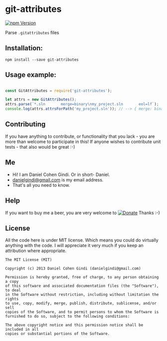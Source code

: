 # git-attributes

[![npm Version](https://badge.fury.io/js/git-attributes.png)](https://npmjs.org/package/git-attributes)

Parse `.gitattributes` files

## Installation:

```
npm install --save git-attributes
```
  
## Usage example:

```javascript

const GitAttributes = require('git-attributes');

let attrs = new GitAttributes();
attrs.parse(`*.sln       merge=binary\nmy_project.sln       eol=lf`);
console.log(attrs.attrsForPath('my_project.sln')); // --> { merge: binary, eol: 'lf' }

```

## Contributing

If you have anything to contribute, or functionality that you lack - you are more than welcome to participate in this!
If anyone wishes to contribute unit tests - that also would be great :-)

## Me
* Hi! I am Daniel Cohen Gindi. Or in short- Daniel.
* danielgindi@gmail.com is my email address.
* That's all you need to know.

## Help

If you want to buy me a beer, you are very welcome to
[![Donate](https://www.paypalobjects.com/en_US/i/btn/btn_donate_LG.gif)](https://www.paypal.com/cgi-bin/webscr?cmd=_s-xclick&hosted_button_id=G6CELS3E997ZE)
 Thanks :-)

## License

All the code here is under MIT license. Which means you could do virtually anything with the code.
I will appreciate it very much if you keep an attribution where appropriate.

    The MIT License (MIT)

    Copyright (c) 2013 Daniel Cohen Gindi (danielgindi@gmail.com)

    Permission is hereby granted, free of charge, to any person obtaining a copy
    of this software and associated documentation files (the "Software"), to deal
    in the Software without restriction, including without limitation the rights
    to use, copy, modify, merge, publish, distribute, sublicense, and/or sell
    copies of the Software, and to permit persons to whom the Software is
    furnished to do so, subject to the following conditions:

    The above copyright notice and this permission notice shall be included in all
    copies or substantial portions of the Software.
